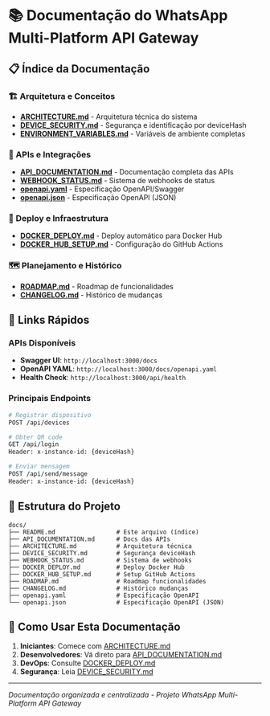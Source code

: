 # 📚 Documentação do WhatsApp Multi-Platform API Gateway

## 📋 Índice da Documentação

### 🏗️ Arquitetura e Conceitos
- **[ARCHITECTURE.md](./ARCHITECTURE.md)** - Arquitetura técnica do sistema
- **[DEVICE_SECURITY.md](./DEVICE_SECURITY.md)** - Segurança e identificação por deviceHash
- **[ENVIRONMENT_VARIABLES.md](./ENVIRONMENT_VARIABLES.md)** - Variáveis de ambiente completas

### 🔄 APIs e Integrações
- **[API_DOCUMENTATION.md](./API_DOCUMENTATION.md)** - Documentação completa das APIs
- **[WEBHOOK_STATUS.md](./WEBHOOK_STATUS.md)** - Sistema de webhooks de status
- **[openapi.yaml](./openapi.yaml)** - Especificação OpenAPI/Swagger
- **[openapi.json](./openapi.json)** - Especificação OpenAPI (JSON)

### 🐳 Deploy e Infraestrutura
- **[DOCKER_DEPLOY.md](./DOCKER_DEPLOY.md)** - Deploy automático para Docker Hub
- **[DOCKER_HUB_SETUP.md](./DOCKER_HUB_SETUP.md)** - Configuração do GitHub Actions

### 🗺️ Planejamento e Histórico
- **[ROADMAP.md](./ROADMAP.md)** - Roadmap de funcionalidades
- **[CHANGELOG.md](./CHANGELOG.md)** - Histórico de mudanças

## 🚀 Links Rápidos

### APIs Disponíveis
- **Swagger UI**: `http://localhost:3000/docs`
- **OpenAPI YAML**: `http://localhost:3000/docs/openapi.yaml`
- **Health Check**: `http://localhost:3000/api/health`

### Principais Endpoints
```bash
# Registrar dispositivo
POST /api/devices

# Obter QR code
GET /api/login
Header: x-instance-id: {deviceHash}

# Enviar mensagem
POST /api/send/message
Header: x-instance-id: {deviceHash}
```

## 📁 Estrutura do Projeto

```
docs/
├── README.md                 # Este arquivo (índice)
├── API_DOCUMENTATION.md      # Docs das APIs
├── ARCHITECTURE.md           # Arquitetura técnica
├── DEVICE_SECURITY.md        # Segurança deviceHash
├── WEBHOOK_STATUS.md         # Sistema de webhooks
├── DOCKER_DEPLOY.md          # Deploy Docker Hub
├── DOCKER_HUB_SETUP.md       # Setup GitHub Actions
├── ROADMAP.md                # Roadmap funcionalidades
├── CHANGELOG.md              # Histórico mudanças
├── openapi.yaml              # Especificação OpenAPI
└── openapi.json              # Especificação OpenAPI (JSON)
```

## 📖 Como Usar Esta Documentação

1. **Iniciantes**: Comece com [ARCHITECTURE.md](./ARCHITECTURE.md)
2. **Desenvolvedores**: Vá direto para [API_DOCUMENTATION.md](./API_DOCUMENTATION.md)
3. **DevOps**: Consulte [DOCKER_DEPLOY.md](./DOCKER_DEPLOY.md)
4. **Segurança**: Leia [DEVICE_SECURITY.md](./DEVICE_SECURITY.md)

---

*Documentação organizada e centralizada - Projeto WhatsApp Multi-Platform API Gateway*